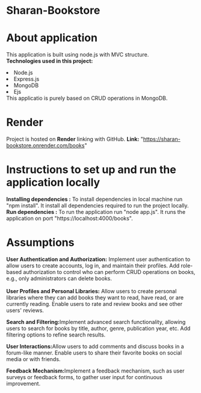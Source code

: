 # Sharan-Bookstore

# About application
  This application is built using node.js with MVC structure. <br>
  <b>Technologies used in this project:</b>
  <li>Node.js</li>
  <li>Express.js</li>
  <li>MongoDB</li>
  <li>Ejs</li>
  This applicatio is purely based on CRUD operations in MongoDB.

# Render 
  Project is hosted on <b>Render</b> linking with GitHub.
  <b>Link:</b> "https://sharan-bookstore.onrender.com/books"

# Instructions to set up and run the application locally
  <b>Installing dependencies :</b> To install dependencies in local machine run "npm install". It install all dependencies required to run the project locally. <br>
  <b>Run dependencies :</b> To run the application run "node app.js". It runs the application on port "https://localhost:4000/books".

# Assumptions
  <b>User Authentication and Authorization:</b>
  Implement user authentication to allow users to create accounts, log in, and maintain their profiles.
Add role-based authorization to control who can perform CRUD operations on books, e.g., only administrators can delete books.
<br><br>
<b>User Profiles and Personal Libraries:</b>
Allow users to create personal libraries where they can add books they want to read, have read, or are currently reading.
Enable users to rate and review books and see other users' reviews.<br>

<b>Search and Filtering:</b>Implement advanced search functionality, allowing users to search for books by title, author, genre, publication year, etc.
Add filtering options to refine search results.

<b>User Interactions:</b>Allow users to add comments and discuss books in a forum-like manner.
Enable users to share their favorite books on social media or with friends.

<b>Feedback Mechanism:</b>Implement a feedback mechanism, such as user surveys or feedback forms, to gather user input for continuous improvement.
